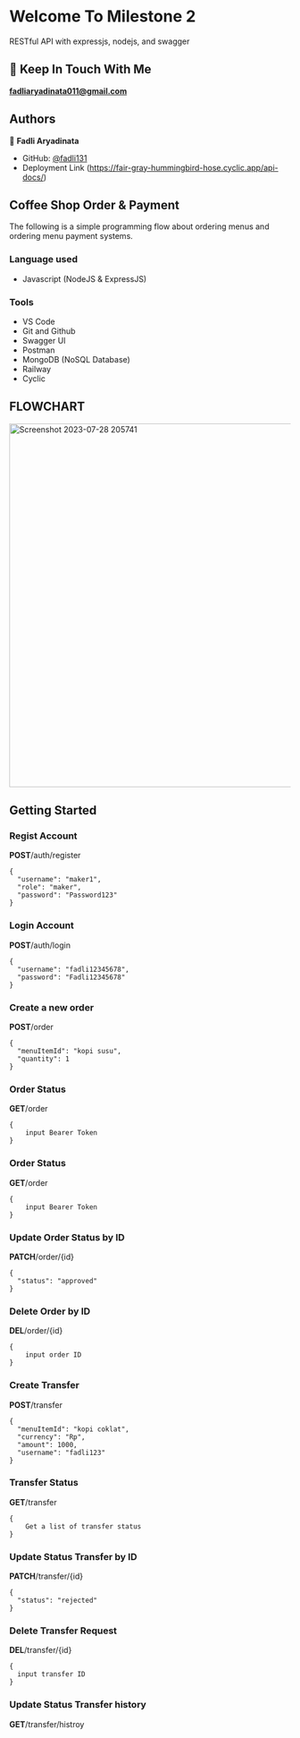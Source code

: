 # Welcome To Milestone 2 
RESTful API with expressjs, nodejs, and swagger

## 👋 Keep In Touch With Me 
**fadliaryadinata011@gmail.com**

## Authors

👤 **Fadli Aryadinata**

- GitHub: [@fadli131](https://github.com/fadli131)
- Deployment Link (https://fair-gray-hummingbird-hose.cyclic.app/api-docs/)

## Coffee Shop Order & Payment

The following is a simple programming flow about ordering menus and ordering menu payment systems.

### Language used 
- Javascript (NodeJS & ExpressJS)

### Tools
- VS Code
- Git and Github    
- Swagger UI
- Postman
- MongoDB (NoSQL Database)
- Railway
- Cyclic

## FLOWCHART
<img width="650" alt="Screenshot 2023-07-28 205741" src="https://github.com/RevoU-FSSE-2/week-11-fadli131/assets/109584701/ac75c5f6-dbb4-4ba2-a50a-7cf9ba0e4ca2">

## Getting Started 

### Regist Account

**POST**/auth/register
```
{
  "username": "maker1",
  "role": "maker",
  "password": "Password123"
}
```
### Login Account

**POST**/auth/login
```
{
  "username": "fadli12345678",
  "password": "Fadli12345678"
}
```
### Create a new order

**POST**/order
```
{
  "menuItemId": "kopi susu",
  "quantity": 1
}
```

### Order Status

**GET**/order
```
{
    input Bearer Token
}
```

### Order Status

**GET**/order
```
{
    input Bearer Token
}
```

### Update Order Status by ID

**PATCH**/order/{id}
```
{
  "status": "approved"
}
```

### Delete Order by ID

**DEL**/order/{id}
```
{
    input order ID
}
```

### Create Transfer

**POST**/transfer
```
{
  "menuItemId": "kopi coklat",
  "currency": "Rp",
  "amount": 1000,
  "username": "fadli123"
}
```

### Transfer Status

**GET**/transfer
```
{
    Get a list of transfer status
}
```

### Update Status Transfer by ID

**PATCH**/transfer/{id}
```
{
  "status": "rejected"
}
```

### Delete Transfer Request

**DEL**/transfer/{id}
```
{
  input transfer ID
}
```

### Update Status Transfer history

**GET**/transfer/histroy